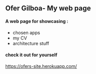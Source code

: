 ## Ofer Gilboa- My web page 
 
#### A web page for showcasing :
- chosen apps
- my CV
- architecture stuff  




#### check it out for yourself
 https://ofers-site.herokuapp.com/



